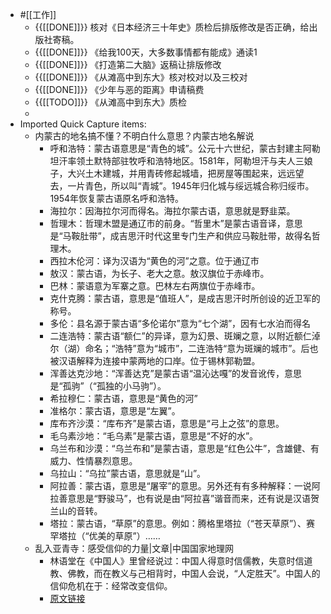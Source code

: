 - #[[工作]]
    - {{[[DONE]]}} 核对《日本经济三十年史》质检后排版修改是否正确，给出版社寄稿。
    - {{[[DONE]]}}  《给我100天，大多数事情都有能成》通读1
    - {{[[DONE]]}} 《打造第二大脑》返稿让排版修改
    - {{[[DONE]]}} 《从滩高中到东大》核对校对以及三校对
    - {{[[DONE]]}} 《少年与恶的距离》申请稿费
    - {{[[TODO]]}} 《从滩高中到东大》质检
    - 
- Imported Quick Capture items:
    - 内蒙古的地名搞不懂？不明白什么意思？内蒙古地名解说
        - 呼和浩特：蒙古语意思是“青色的城”。公元十六世纪，蒙古封建主阿勒坦汗率领土默特部驻牧呼和浩特地区。1581年，阿勒坦汗与夫人三娘子，大兴土木建城，并用青砖修起城墙，把房屋等围起来，远远望去，一片青色，所以叫“青城”。1945年归化城与绥远城合称归绥市。1954年恢复蒙古语原名呼和浩特。
        - 海拉尔：因海拉尔河而得名。海拉尔蒙古语，意思就是野韭菜。
        - 哲理木：哲理木盟是通辽市的前身。“哲里木”是蒙古语音译，意思是“马鞍肚带”，成吉思汗时代这里专门生产和供应马鞍肚带，故得名哲理木。
        - 西拉木伦河：译为汉语为“黄色的河”之意。位于通辽市
        - 敖汉：蒙古语，为长子、老大之意。敖汉旗位于赤峰市。
        - 巴林：蒙语意为军寨之意。巴林左右两旗位于赤峰市。
        - 克什克腾：蒙古语，意思是“值班人”，是成吉思汗时所创设的近卫军的称号。
        - 多伦：县名源于蒙古语“多伦诺尔”意为“七个湖”，因有七水泊而得名
        - 二连浩特：蒙古语“额仁”的异译，意为幻景、斑斓之意，以附近额仁淖尔（湖）命名；“浩特”意为“城市”，二连浩特“意为斑斓的城市”。后也被汉语解释为连接中蒙两地的口岸。位于锡林郭勒盟。
        - 浑善达克沙地：“浑善达克”是蒙古语“温沁达嘎”的发音讹传，意思是“孤驹”（“孤独的小马驹”）。
        - 希拉穆仁：蒙古语，意思是“黄色的河”
        - 准格尔：蒙古语，意思是“左翼”。
        - 库布齐沙漠：“库布齐”是蒙古语，意思是“弓上之弦”的意思。
        - 毛乌素沙地：“毛乌素”是蒙古语，意思是“不好的水”。
        - 乌兰布和沙漠：“乌兰布和”是蒙古语，意思是“红色公牛”，含雄健、有威力、性情暴烈意思。
        - 乌拉山：“乌拉”蒙古语，意思就是“山”。
        - 阿拉善：蒙古语，意思是“屠宰”的意思。另外还有有多种解释：一说阿拉善意思是“野骏马”，也有说是由“阿拉喜”谐音而来，还有说是汉语贺兰山的音转。
        - 塔拉：蒙古语，“草原”的意思。例如：腾格里塔拉（“苍天草原”）、赛罕塔拉（“优美的草原”）……
    - 乱入亚青寺：感受信仰的力量|文章|中国国家地理网
        - 林语堂在《中国人》里曾经说过：中国人得意时信儒教，失意时信道教、佛教，而在教义与己相背时，中国人会说，“人定胜天”。中国人的信仰危机在于：经常改变信仰。
        - [原文链接](http://www.dili360.com/article/p562f228b4e80973.htm)
